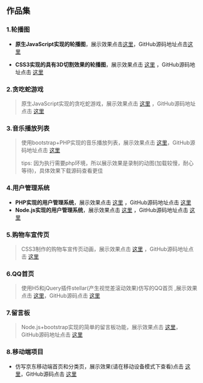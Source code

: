 ## 作品集

### 1.轮播图

- **原生JavaScript实现的轮播图**，展示效果点击[这里](https://ericzlin.github.io/Carousel/native/index.html)，GitHub源码地址点击[这里](https://github.com/EricZLin/Carousel) 

- **CSS3实现的具有3D切割效果的轮播图**，展示效果点击 [这里](https://ericzlin.github.io/Carousel/3d/index.html) ，GitHub源码地址点击 [这里](https://github.com/EricZLin/Carousel)


### 2.贪吃蛇游戏

> 原生JavaScript实现的贪吃蛇游戏，展示效果点击 [这里](https://ericzlin.github.io/Snake/) ，GitHub源码地址点击 [这里](https://github.com/EricZLin/Snake) 

### 3.音乐播放列表

> 使用bootstrap+PHP实现的音乐播放列表，展示效果点击 [这里](https://ericzlin.github.io/Music/work.gif)，GitHub源码地址点击 [这里](https://github.com/EricZLin/Music) 
>
> tips: 因为执行需要php环境，所以展示效果是录制的动图(加载较慢，耐心等待)，具体效果下载源码查看更佳

### 4.用户管理系统

- **PHP实现的用户管理系统**，展示效果点击 [这里](https://ericzlin.github.io/phpums/work.gif) ，GitHub源码地址点击 [这里](https://github.com/EricZLin/phpums)
- **Node.js实现的用户管理系统**，展示效果点击 [这里](https://ericzlin.github.io/nodeums/work.gif) ，GitHub源码地址点击 [这里](https://github.com/EricZLin/nodeums)

### 5.购物车宣传页

> CSS3制作的购物车宣传页动画，展示效果点击 [这里](https://ericzlin.github.io/Leaflets/) ，GitHub源码地址点击 [这里](https://github.com/EricZLin/Leaflets) 

### 6.QQ首页

> 使用H5和jQuery插件stellar(产生视觉差滚动效果)仿写的QQ首页 ,展示效果点击 [这里](https://ericzlin.github.io/Homepage/index.html)，GitHub源码点击 [这里](https://github.com/EricZLin/Homepage)

### 7.留言板

> Node.js+bootstrap实现的简单的留言板功能，展示效果点击 [这里](https://ericzlin.github.io/Message/work.gif)，GitHub源码地址点击 [这里](https://github.com/EricZLin/Message)

### 8.移动端项目

- 仿写京东移动端首页和分类页，展示效果(请在移动设备模式下查看)点击 [这里](https://ericzlin.github.io/Mobilejd/index.html)，GitHub源码点击 [这里](https://github.com/EricZLin/Mobilejd)

